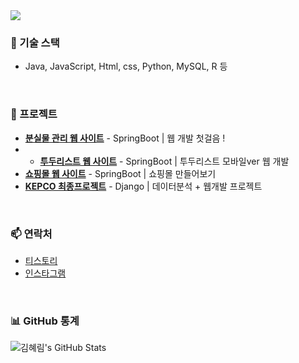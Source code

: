 <a href="https://github.com/khr316">
  <img src="https://capsule-render.vercel.app/api?type=waving&color=gradient&height=300&section=header&text=💻WELCOME_KHR316💻&fontSize=70&animation=fadeIn&fontAlignY=38"/>
</a>
<br>

### 🚀 기술 스택
- Java, JavaScript, Html, css, Python, MySQL, R 등

<br>

### 📂 프로젝트
- [**분실물 관리 웹 사이트**](https://github.com/khr316/lost-find) - SpringBoot | 웹 개발 첫걸음 !
- - [**투두리스트 웹 사이트**](https://github.com/khr316/todolist) - SpringBoot | 투두리스트 모바일ver 웹 개발
- [**쇼핑몰 웹 사이트**](https://github.com/khr316/shop) - SpringBoot | 쇼핑몰 만들어보기
- [**KEPCO 최종프로젝트**](https://github.com/khr316/skky) - Django | 데이터분석 + 웹개발 프로젝트
<br>

### 📫 연락처
- [티스토리](https://khr316.tistory.com/)
- [인스타그램](https://instagram.com/khr_coding)

<br>

### 📊 GitHub 통계
![김혜림's GitHub Stats](https://github-readme-stats.vercel.app/api?username=khr316&show_icons=true&hide_title=true&hide=prs&count_private=true&theme=radical)

<br>
